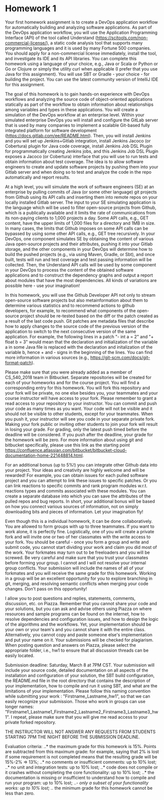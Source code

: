 # Homework 1

Your first homework assignment is to create a DevOps application workflow for automatically building and analyzing software applications. As part of the DevOps application workflow, you will use the Application Programming Interface (API) of the tool called Understand (https://scitools.com/non-commercial-license/), a static code analysis tool that supports many programming languages and it is used by many Fortune 500 companies. You should apply for a non-commercial license immediately, install the tool, and investigate its IDE and its API libraries. You can complete this homework using a language of your choice, e.g., Java or Scala or Python or Go or Clojure or simply the utility curl when applicable (I prefer that you use Java for this assignment). You will use SBT or Gradle - your choice - for building the project. You can use the latest community version of IntelliJ IDE for this assignment.

The goal of this homework is to gain hands-on experience with DevOps workflows and analyzing the source code of object-oriented applications statically as part of the workflow to obtain information about relationships among variables and types in these applications. You will create a simulation of the DevOps workflow at an enterprise level. Within your simulated enterprise DevOps you will install and configure the GitLab server that is used by many companies to implement a scalable Git-based fully integrated platform for software development (https://docs.gitlab.com/ee/README.html). Then, you will install Jenkins and you will set up Jenkins+Gitlab integration, install Jenkins Jacoco (or Cobertura) plugin for Java code coverage, install Jenkins Job DSL Plugin for programmatically creating Jenkins jobs, and this Jenkins Job DSL Plugin exposes a Jacoco (or Cobertura) interface that you will use to run tests and obtain information about test coverage. The idea is to allow software engineers to create and update software projects by pushing them into your Gitlab server and when doing so to test and analyze the code in the repo automatically and report results.

At a high level, you will simulate the work of software engineers (SE) at an enterprise by pulling commits of Java (or some other language) git projects from Github using its API calls and inserting them into remote repos on your locally installed Gitlab server. The input to your SE simulating application is the language which will be used to filter open-source projects from Github, which is a publically available and it limits the rate of communications from its non-paying clients to 1,000 projects a day. Some API calls, e.g., GET content, have the upper limits of 1,000 files for a directory and 1MB in size. In many cases, the limits that Github imposes on some API calls can be bypassed by using some other API calls, e.g., GET tree recursively. In your DevOps, one component simulates SE by obtaining the content of various Java open-source projects and their attributes, pushing it into your Gitlab storage, and the other components in your DevOps will determine how to build the pushed projects (e.g., via using Maven, Gradle, or Sbt), and once built, tests will run and test coverage and test passing information will be collected. Then, the Understand API calls will be used by some component in your DevOps to process the content of the obtained software applications and to construct the dependency graphs and output a report about modules that have the most dependencies. All kinds of variations are possible here - use your imagination!

In this homework, you will use the Github Developer API not only to stream open-source software projects but also metainformation about them to determine various statistics and to recommend actions to github developers, for example, to recommend what components of the open-source project should be re-tested based on the diff or the patch created as a result of the last code push. Git patches are metadata files that describe how to apply changes to the source code of the previous version of the application to switch to the next consecutive version of the same application. For example, the following lines in a patch "- int a = 2" and "+ float b = 3" would mean that the declaration and initialization of the variable a in some Java file is replaced with the declaration and initalization of the variable b, hence + and - signs in the beginning of the lines. You can find more information in various sources (e.g., https://git-scm.com/docs/git-format-patch).

Please make sure that you were already added as a member of CS_540_2018 team in Bitbucket. Separate repositories will be created for each of your homeworks and for the course project. You will find a corresponding entry for this homework. You will fork this repository and your fork will be private, no one else besides you, your teammates and your course instructor will have access to your fork. Please remember to grant a read access to your repository to your instructor. You can commit and push your code as many times as you want. Your code will not be visible and it should not be visible to other students, except for your teammates. When you push it, your instructor will see you code in your separate private fork. Making your fork public or inviting other students to join your fork will result in losing your grade. For grading, only the latest push timed before the deadline will be considered. If you push after the deadline, your grade for the homework will be zero. For more information about using git and bitbucket specifically, please use this link as the starting point https://confluence.atlassian.com/bitbucket/bitbucket-cloud-documentation-home-221448814.html.

For an additional bonus (up to 5%!) you can integrate other Github data into your project. Your ideas and creativity are highly welcome and will be rewarded! For example, you can obtain issues for each pulled software project and you can attempt to link these issues to specific patches. Or you can link reactions to specific commits and rank program modules w.r.t. reactions types and commits associated with these modules. You can create a separate database into which you can save the attributes of the pulled repos and bug reports. In short, your additional bonus will be based on how you connect various sources of information, not on simply downloading bits and pieces of information. Let your imagination fly!

Even though this is a individual homework, it can be done collaboratively. You are allowed to form groups with up to three teammates. If you want to work alone, it is perfectly fine. Logistically, one of you will create a private fork and will invite one or two of her classmates with the write access to your fork. You should be careful - once you form a group and write and submit code, you cannot start dividing your work and claim you did most of the work. Your forkmates may turn out to be freeloaders and you will be screwed. Be very careful and make sure that you trust your classmates before forming your group. I cannot and I will not resolve your internal group conflicts. Your submission will include the names of all of your forkmates and you will receive the same grade for this homework. Working in a group will be an excellent opportunity for you to explore branching in git, merging, and resolving semantic conflicts when merging your code changes. Don't pass on this opportunity!

 I allow you to post questions and replies, statements, comments, discussion, etc. on Piazza. Remember that you cannot share your code and your solutions, but you can ask and advise others using Piazza on where resources and sample programs can be found on the internet, how to resolve dependencies and configuration issues, and how to design the logic of the algorithms and the workflows. Yet, your implementation should be your own or your team's and you cannot share it with the entire class. Alternatively, you cannot copy and paste someone else's implementation and put your name on it. Your submissions will be checked for plagiarism. When posting question and answers on Piazza, please select the appropriate folder, i.e., hw1 to ensure that all discussion threads can be easily located.

Submission deadline: Saturday, March 8 at 7PM CST. Your submission will include your source code, detailed documentation on all aspects of the installation and configuration of your solution, the SBT build configuration, the README.md file in the root directory that contains the description of your implementation, how to compile and run it using SBT, and what are the limitations of your implementation. Please follow this naming convention while submitting your work : "Firstname_Lastname_hw1", so that we can easily recognize your submission. Those who work in groups can use longer names: "Firstname1_Lastname1_Firstname2_Lastname2_Firstname3_Lastname3_hw1". I repeat, please make sure that you will give me read access to your private forked repository.


THE INSTRUCTOR WILL NOT ANSWER ANY REQUESTS FROM STUDENTS STARTING 7PM THE NIGHT BEFORE THE SUBMISSION DEADLINE.

Evaluation criteria:
..* the maximum grade for this homework is 15%. Points are subtracted from this maximum grade: for example, saying that 2% is lost if some requirement is not completed means that the resulting grade will be 15%-2% => 13%;
..* no comments or insufficient comments: up to 10% lost;
..* no unit and integration tests: up to 10% lost;
..* code does not compile or it crashes without completing the core functionality: up to 10% lost;
..* the documentation is missing or insufficient to understand how to compile and run your program: up to 10% lost;
..*- only a subset of your functionality works: up to 10% lost;
..* the minimum grade for this homework cannot be less than zero.